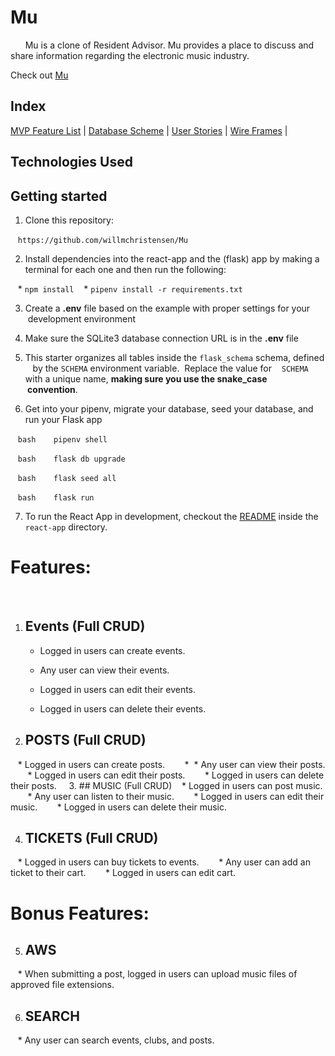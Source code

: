 # Mu
      
Mu is a clone of Resident Advisor. Mu provides a place to discuss and share information regarding the electronic music industry. 

Check out [Mu](https://mu-zfwi.onrender.com)

## Index

[MVP Feature List](https://github.com/willmchristensen/Mu/wiki/MVP-Feature-List) |
[Database Scheme](https://github.com/willmchristensen/Mu/wiki/Database-Schema) |
[User Stories](https://github.com/willmchristensen/Mu/wiki/User-Stories) |
[Wire Frames](https://github.com/willmchristensen/Mu/wiki/Wireframes) |

## Technologies Used


## Getting started
1. Clone this repository:

   ` https://github.com/willmchristensen/Mu `
   
2. Install dependencies into the react-app and the (flask) app by making a terminal for each one and then run the following:

   * `npm install`
   * `pipenv install -r requirements.txt`

3. Create a **.env** file based on the example with proper settings for your
   development environment

4. Make sure the SQLite3 database connection URL is in the **.env** file

5. This starter organizes all tables inside the `flask_schema` schema, defined
   by the `SCHEMA` environment variable.  Replace the value for
   `SCHEMA` with a unique name, **making sure you use the snake_case
   convention**.

6. Get into your pipenv, migrate your database, seed your database, and run your Flask app

   ```bash
   pipenv shell
   ```

   ```bash
   flask db upgrade
   ```

   ```bash
   flask seed all
   ```

   ```bash
   flask run
   ```

7. To run the React App in development, checkout the [README](./react-app/README.md) inside the `react-app` directory.


# Features:
  
1. ## Events (Full CRUD)
   * Logged in users can create events.
   
   * Any user can view their events.
   
   * Logged in users can edit their events.
   
   * Logged in users can delete their events.

2. ## POSTS (Full CRUD)
   * Logged in users can create posts.
   
   *  * Any user can view their posts.
   
   * Logged in users can edit their posts.
   
   * Logged in users can delete their posts.
    
3. ## MUSIC (Full CRUD)
   * Logged in users can post music.
   
   * Any user can listen to their music.
   
   * Logged in users can edit their music.
   
   * Logged in users can delete their music.

4. ## TICKETS (Full CRUD)
   * Logged in users can buy tickets to events.
   
   * Any user can add an ticket to their cart.
   
   * Logged in users can edit cart.

# Bonus Features:
5. ## AWS
   * When submitting a post, logged in users can upload music files of approved file extensions.

6. ## SEARCH
   * Any user can search events, clubs, and posts.
